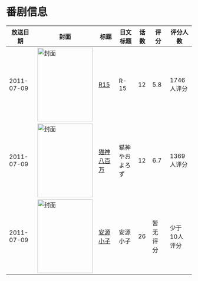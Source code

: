 # 番剧信息

|放送日期|封面|标题|日文标题|话数|评分|评分人数|
|---|---|---|---|---|---|---|
|2011-07-09|<img src="//lain.bgm.tv/pic/cover/c/a5/c7/10158_TK3u6.jpg" alt="封面" style="width:150px;height:200px;object-fit:cover;">|[R15](https://bangumi.tv/subject/10158)|R-15|12|5.8|1746人评分|
|2011-07-09|<img src="//lain.bgm.tv/pic/cover/c/51/4a/10283_JHiQq.jpg" alt="封面" style="width:150px;height:200px;object-fit:cover;">|[猫神八百万](https://bangumi.tv/subject/10283)|猫神やおよろず|12|6.7|1369人评分|
|2011-07-09|<img src="//lain.bgm.tv/pic/cover/c/a2/5c/442708_NGgF8.jpg" alt="封面" style="width:150px;height:200px;object-fit:cover;">|[安源小子](https://bangumi.tv/subject/442708)|安源小子|26|暂无评分|少于10人评分|
